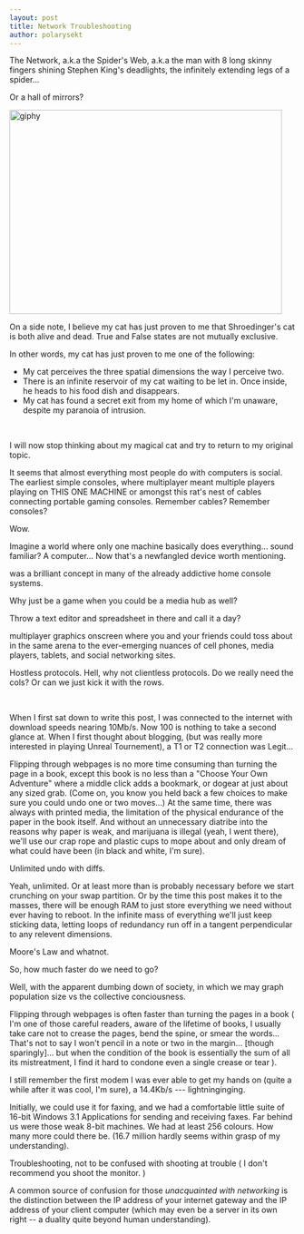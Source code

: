 ```yaml
---
layout: post
title: Network Troubleshooting
author: polarysekt
---
```


The Network, a.k.a the Spider's Web, a.k.a the man with 8 long skinny fingers shining Stephen King's deadlights, the infinitely extending legs of a spider...

Or a hall of mirrors?

<img class="alignnone size-full wp-image-315" src="https://kb3c.files.wordpress.com/2016/05/giphy.gif" alt="giphy" width="480" height="360" />

On a side note, I believe my cat has just proven to me that Shroedinger's cat is both alive and dead. True and False states are not mutually exclusive.

In other words, my cat has just proven to me one of the following:
<ul>
	<li>My cat perceives the three spatial dimensions the way I perceive two.</li>
	<li>There is an infinite reservoir of my cat waiting to be let in. Once inside, he heads to his food dish and disappears.</li>
	<li>My cat has found a secret exit from my home of which I'm unaware, despite my paranoia of intrusion.</li>
</ul>
&nbsp;

I will now stop thinking about my magical cat and try to return to my original topic.

It seems that almost everything most people do with computers is social. The earliest simple consoles, where multiplayer meant multiple players playing on THIS ONE MACHINE or amongst this rat's nest of cables connecting portable gaming consoles. Remember cables? Remember consoles?

Wow.

Imagine a world where only one machine basically does everything... sound familiar?
A computer... Now that's a newfangled device worth mentioning.

was a brilliant concept in many of the already addictive home console systems.

Why just be a game when you could be a media hub as well?

Throw a text editor and spreadsheet in there and call it a day?

multiplayer graphics onscreen where you and your friends could toss about in the same arena to the ever-emerging nuances of cell phones, media players, tablets, and social networking sites.

Hostless protocols. Hell, why not clientless protocols. Do we really need the cols? Or can we just kick it with the rows.

&nbsp;

When I first sat down to write this post, I was connected to the internet with download speeds nearing 10Mb/s. Now 100 is nothing to take a second glance at. When I first thought about blogging, (but was really more interested in playing Unreal Tournement), a T1 or T2 connection was Legit...

Flipping through webpages is no more time consuming than turning the page in a book, except this book is no less than a "Choose Your Own Adventure" where a middle click adds a bookmark, or dogear at just about any sized grab. (Come on, you know you held back a few choices to make sure you could undo one or two moves...) At the same time, there was always with printed media, the limitation of the physical endurance of the paper in the book itself. And without an unnecessary diatribe into the reasons why paper is weak, and marijuana is illegal (yeah, I went there), we'll use our crap rope and plastic cups to mope about and only dream of what could have been (in black and white, I'm sure).

Unlimited undo with diffs.

Yeah, unlimited. Or at least more than is probably necessary before we start crunching on your swap partition. Or by the time this post makes it to the masses, there will be enough RAM to just store everything we need without ever having to reboot. In the infinite mass of everything we'll just keep sticking data, letting loops of redundancy run off in a tangent perpendicular to any relevent dimensions.

Moore's Law and whatnot.

So, how much faster do we need to go?

Well, with the apparent dumbing down of society, in which we may graph population size vs the collective conciousness.

Flipping through webpages is often faster than turning the pages in a book ( I'm one of those careful readers, aware of the lifetime of books, I usually take care not to crease the pages, bend the spine, or smear the words... That's not to say I won't pencil in a note or two in the margin... [though sparingly]... but when the condition of the book is essentially the sum of all its mistreatment, I find it hard to condone even a single crease or tear ).

I still remember the first modem I was ever able to get my hands on (quite a while after it was cool, I'm sure), a 14.4Kb/s --- lightninginging.

Initially, we could use it for faxing, and we had a comfortable little suite of 16-bit Windows 3.1 Applications for sending and receiving faxes. Far behind us were those weak 8-bit machines. We had at least 256 colours. How many more could there be. (16.7 million hardly seems within grasp of my understanding).

Troubleshooting, not to be confused with shooting at trouble ( I don't recommend you shoot the monitor. )

A common source of confusion for those <em>unacquainted with networking </em> is the distinction between the IP address of your internet gateway and the IP address of your client computer (which may even be a server in its own right -- a duality quite beyond human understanding).